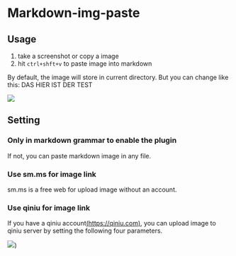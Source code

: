 # Markdown-img-paste

## Usage

1. take a screenshot or copy a image
2. hit `ctrl+shft+v` to paste image into markdown

By default, the image will store in current directory. But you can change like this:
DAS HIER IST DER TEST

![](http://7xpcbe.com1.z0.glb.clouddn.com/markdown-img-paste.gif)

## Setting

### Only in markdown grammar to enable the plugin

If not, you can paste markdown image in any file.

### Use sm.ms for image link

sm.ms is a free web for upload image without an account.

### Use qiniu for image link

If you have a qiniu account[(https://qiniu.com)](https://qiniu.com), you can upload image to qiniu server by setting the following four parameters.

![](http://7xpcbe.com1.z0.glb.clouddn.com/markdown_setting.png))
